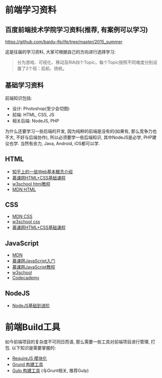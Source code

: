 # 前端学习资料

## 百度前端技术学院学习资料(推荐, 有案例可以学习)

https://github.com/baidu-ife/ife/tree/master/2015_summer

这是往届的学习资料, 大家可根据自己的方向进行选择学习:

> 分为游戏、可视化、移动及RIA四个Topic，每个Topic按照不同难度分别设置了2个班：启航、扬帆。

## 基础学习资料

前端知识包括:
- 设计: Photoshop(至少会切图)
- 前端: HTML, CSS, JS
- 相关后端: NodeJS, PHP

为什么还要学习一些后端的开发, 因为纯粹的前端是没有的(如果有, 那么竞争力也不大, 不好与后端协作), 所以必须要学一些后端知识, 其中NodeJS是必学, PHP建议也学. 当然有余力, Java, Android, iOS都可以学.

## HTML

- [知乎上的一些Web基本概念介绍](http://www.zhihu.com/question/22689579)
- [慕课网HTML+CSS基础课程](http://www.imooc.com/learn/9)
- [w3school html教程](http://w3school.com.cn/html/index.asp)
- [MDN HTML](https://developer.mozilla.org/zh-CN/docs/Web/HTML/Introduction)

## CSS

- [MDN CSS](https://developer.mozilla.org/zh-CN/docs/Web/Guide/CSS/Getting_started)
- [w3school css](http://w3school.com.cn/css/index.asp)
- [慕课网HTML+CSS基础课程](http://www.imooc.com/learn/9)

## JavaScript

- [MDN](https://developer.mozilla.org/zh-CN/docs/Web/JavaScript)
- [慕课网JavaScript入门](http://www.imooc.com/learn/36)
- [慕课网JavaScript教程](http://www.imooc.com/learn/10)
- [w3school](http://www.w3school.com.cn/js/)
- [Codecademy](http://www.codecademy.com/tracks/javascript)

## NodeJS

- [NodeJS基础到进阶](http://blog.fens.me/series-nodejs)

# 前端Build工具

如今前端项目的复杂度不可同日而语, 那么需要一些工具对前端项目进行管理, 打包. 以下知识是需要掌握的:

- [RequireJS 模块化](http://www.requirejs.org/)
- [Grund 构建工具](http://www.gruntjs.net/)
- [Gulp 构建工具](http://www.gulpjs.com.cn/) (与Grunt相关, 推荐Gulp)
